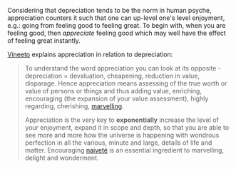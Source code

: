 Considering that depreciation tends to be the norm in human psyche, appreciation counters it such that one can up-level one's level enjoyment, e.g.: going from feeling good to feeling great. To begin with, when you are feeling good, then *appreciate* feeling good which may well have the effect of feeling great instantly.

[Vineeto](https://x.com/sridca/status/1816233962496536759) explains appreciation in relation to depreciation:

> To understand the word appreciation you can look at its opposite - depreciation = devaluation, cheapening, reduction in value, disparage. Hence appreciation means assessing of the true worth or value of persons or things and thus adding value, enriching, encouraging (the expansion of your value assessment), highly regarding, cherishing, [marvelling](http://www.an.actualfreedom.com.au/various/well-equippedmarvelling.htm).
>
> Appreciation is the very key to **exponentially** increase the level of your enjoyment, expand it in scope and depth, so that you are able to see more and more how the universe is happening with wondrous perfection in all the various, minute and large, details of life and matter. Encouraging [naiveté](http://an.actualfreedom.com.au/various/aclay-pittale.htm) is an essential ingredient to marvelling, delight and wonderment.
